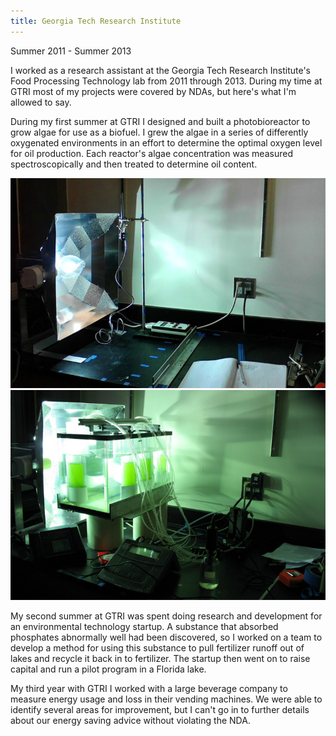 ```yaml
---
title: Georgia Tech Research Institute
---
```


Summer 2011 - Summer 2013

I worked as a research assistant at the Georgia Tech Research Institute's Food Processing Technology lab from 2011 through 2013. During my time at GTRI most of my projects were covered by NDAs, but here's what I'm allowed to say.

During my first summer at GTRI I designed and built a photobioreactor to grow algae for use as a biofuel. I grew the algae in a series of differently oxygenated environments in an effort to determine the optimal oxygen level for oil production. Each reactor's algae concentration was measured spectroscopically and then treated to determine oil content.

![Bioreactor Light](assets/img/work/proj-7/img1.jpg)
![Bioreactor](assets/img/work/proj-7/img2.jpg)

My second summer at GTRI was spent doing research and development for an environmental technology startup. A substance that absorbed phosphates abnormally well had been discovered, so I worked on a team to develop a method for using this substance to pull fertilizer runoff out of lakes and recycle it back in to fertilizer. The startup then went on to raise capital and run a pilot program in a Florida lake.

My third year with GTRI I worked with a large beverage company to measure energy usage and loss in their vending machines. We were able to identify several areas for improvement, but I can't go in to further details about our energy saving advice without violating the NDA.
